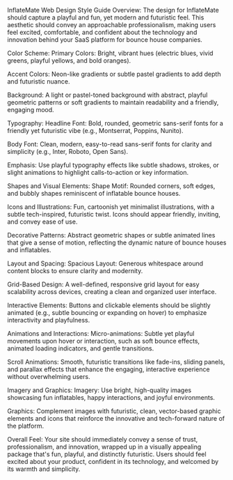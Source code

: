 InflateMate Web Design Style Guide
Overview:
The design for InflateMate should capture a playful and fun, yet modern and futuristic feel. This aesthetic should convey an approachable professionalism, making users feel excited, comfortable, and confident about the technology and innovation behind your SaaS platform for bounce house companies.

Color Scheme:
Primary Colors: Bright, vibrant hues (electric blues, vivid greens, playful yellows, and bold oranges).

Accent Colors: Neon-like gradients or subtle pastel gradients to add depth and futuristic nuance.

Background: A light or pastel-toned background with abstract, playful geometric patterns or soft gradients to maintain readability and a friendly, engaging mood.

Typography:
Headline Font: Bold, rounded, geometric sans-serif fonts for a friendly yet futuristic vibe (e.g., Montserrat, Poppins, Nunito).

Body Font: Clean, modern, easy-to-read sans-serif fonts for clarity and simplicity (e.g., Inter, Roboto, Open Sans).

Emphasis: Use playful typography effects like subtle shadows, strokes, or slight animations to highlight calls-to-action or key information.

Shapes and Visual Elements:
Shape Motif: Rounded corners, soft edges, and bubbly shapes reminiscent of inflatable bounce houses.

Icons and Illustrations: Fun, cartoonish yet minimalist illustrations, with a subtle tech-inspired, futuristic twist. Icons should appear friendly, inviting, and convey ease of use.

Decorative Patterns: Abstract geometric shapes or subtle animated lines that give a sense of motion, reflecting the dynamic nature of bounce houses and inflatables.

Layout and Spacing:
Spacious Layout: Generous whitespace around content blocks to ensure clarity and modernity.

Grid-Based Design: A well-defined, responsive grid layout for easy scalability across devices, creating a clean and organized user interface.

Interactive Elements: Buttons and clickable elements should be slightly animated (e.g., subtle bouncing or expanding on hover) to emphasize interactivity and playfulness.

Animations and Interactions:
Micro-animations: Subtle yet playful movements upon hover or interaction, such as soft bounce effects, animated loading indicators, and gentle transitions.

Scroll Animations: Smooth, futuristic transitions like fade-ins, sliding panels, and parallax effects that enhance the engaging, interactive experience without overwhelming users.

Imagery and Graphics:
Imagery: Use bright, high-quality images showcasing fun inflatables, happy interactions, and joyful environments.

Graphics: Complement images with futuristic, clean, vector-based graphic elements and icons that reinforce the innovative and tech-forward nature of the platform.

Overall Feel:
Your site should immediately convey a sense of trust, professionalism, and innovation, wrapped up in a visually appealing package that's fun, playful, and distinctly futuristic. Users should feel excited about your product, confident in its technology, and welcomed by its warmth and simplicity.